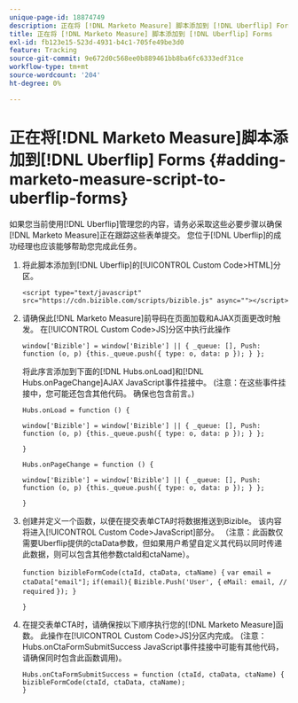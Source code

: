 ```yaml
---
unique-page-id: 18874749
description: 正在将 [!DNL Marketo Measure] 脚本添加到 [!DNL Uberflip] Forms - [!DNL Marketo Measure]
title: 正在将 [!DNL Marketo Measure] 脚本添加到 [!DNL Uberflip] Forms
exl-id: fb123e15-523d-4931-b4c1-705fe49be3d0
feature: Tracking
source-git-commit: 9e672d0c568ee0b889461bb8ba6fc6333edf31ce
workflow-type: tm+mt
source-wordcount: '204'
ht-degree: 0%

---
```


# 正在将[!DNL Marketo Measure]脚本添加到[!DNL Uberflip] Forms {#adding-marketo-measure-script-to-uberflip-forms}

如果您当前使用[!DNL Uberflip]管理您的内容，请务必采取这些必要步骤以确保[!DNL Marketo Measure]正在跟踪这些表单提交。 您位于[!DNL Uberflip]的成功经理也应该能够帮助您完成此任务。

1. 将此脚本添加到[!DNL Uberflip]的[!UICONTROL Custom Code>HTML]分区。

   `<script type="text/javascript" src="https://cdn.bizible.com/scripts/bizible.js" async=""></script>`

1. 请确保此[!DNL Marketo Measure]前导码在页面加载和AJAX页面更改时触发。 在[!UICONTROL Custom Code>JS]分区中执行此操作

   `window['Bizible'] = window['Bizible'] || { _queue: [], Push: function (o, p) {this._queue.push({ type: o, data: p }); } };`

   将此序言添加到下面的[!DNL Hubs.onLoad]和[!DNL Hubs.onPageChange]AJAX JavaScript事件挂接中。 (注意：在这些事件挂接中，您可能还包含其他代码。 确保也包含前言。)

   `Hubs.onLoad = function () {`

   `window['Bizible'] = window['Bizible'] || { _queue: [], Push: function (o, p) {this._queue.push({ type: o, data: p }); } };`

   `}`

   `Hubs.onPageChange = function () {`

   `window['Bizible'] = window['Bizible'] || { _queue: [], Push: function (o, p) {this._queue.push({ type: o, data: p }); } };`

   `}`

1. 创建并定义一个函数，以便在提交表单CTA时将数据推送到Bizible。 该内容将进入[!UICONTROL Custom Code>JavaScript]部分。 （注意：此函数仅需要Uberflip提供的ctaData参数，但如果用户希望自定义其代码以同时传递此数据，则可以包含其他参数ctaId和ctaName）。

   `function bizibleFormCode(ctaId, ctaData, ctaName) {`
   `var email = ctaData["email"];`
   `if(email){`
   `Bizible.Push('User', {`
   `eMail: email, // required`
   `}); }`

   `}`

1. 在提交表单CTA时，请确保按以下顺序执行您的[!DNL Marketo Measure]函数。 此操作在[!UICONTROL Custom Code>JS]分区内完成。 (注意：Hubs.onCtaFormSubmitSuccess JavaScript事件挂接中可能有其他代码，请确保同时包含此函数调用)。

   `Hubs.onCtaFormSubmitSuccess = function (ctaId, ctaData, ctaName) {`
   `bizibleFormCode(ctaId, ctaData, ctaName);`\
   `}`
